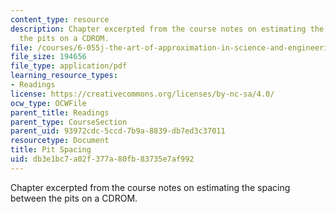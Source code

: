 ```yaml
---
content_type: resource
description: Chapter excerpted from the course notes on estimating the spacing between
  the pits on a CDROM.
file: /courses/6-055j-the-art-of-approximation-in-science-and-engineering-spring-2008/db3e1bc7a02f377a80fb83735e7af992_feb06c.pdf
file_size: 194656
file_type: application/pdf
learning_resource_types:
- Readings
license: https://creativecommons.org/licenses/by-nc-sa/4.0/
ocw_type: OCWFile
parent_title: Readings
parent_type: CourseSection
parent_uid: 93972cdc-5ccd-7b9a-8839-db7ed3c37011
resourcetype: Document
title: Pit Spacing
uid: db3e1bc7-a02f-377a-80fb-83735e7af992
---
```

Chapter excerpted from the course notes on estimating the spacing between the pits on a CDROM.